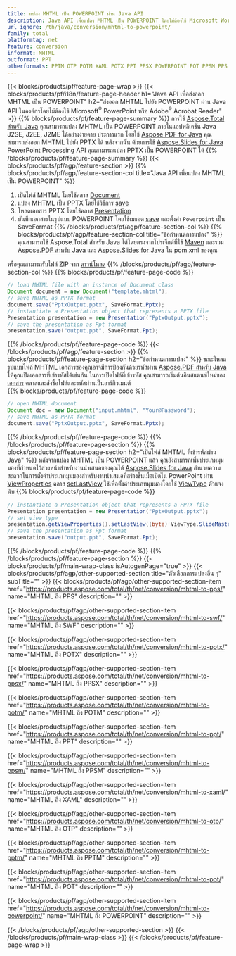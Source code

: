```yaml
---
title: แปลง MHTML เป็น POWERPOINT ผ่าน Java API
description: Java API เพื่อแปลง MHTML เป็น POWERPOINT โดยไม่ต้องใช้ Microsoft Word
url_ignore: /th/java/conversion/mhtml-to-powerpoint/
family: total
platformtag: net
feature: conversion
informat: MHTML
outformat: PPT
otherformats: PPTM OTP POTM XAML POTX PPT PPSX POWERPOINT POT PPSM PPS SWF
---
```

{{< blocks/products/pf/feature-page-wrap >}}
{{< blocks/products/pf/i18n/feature-page-header h1="Java API เพื่อส่งออก MHTML เป็น POWERPOINT" h2="ส่งออก MHTML ไปยัง POWERPOINT ผ่าน Java API ในองค์กรโดยไม่ต้องใช้ Microsoft<sup>&reg;</sup> PowerPoint หรือ Adobe<sup>&reg;</sup> Acrobat Reader" >}}
{{% blocks/products/pf/feature-page-summary %}}
การใช้ [Aspose.Total สำหรับ Java](https://products.aspose.com/total/java/) คุณสามารถแปลง MHTML เป็น POWERPOINT ภายในแอปพลิเคชัน Java J2SE, J2EE, J2ME ได้อย่างง่ายดาย ประการแรก โดยใช้ [Aspose.PDF for Java](https://products.aspose.com/pdf/java/) คุณสามารถส่งออก MHTML ไปยัง PPTX ได้ หลังจากนั้น ด้วยการใช้ [Aspose.Slides for Java](https://products.aspose.com/slides/java/) PowerPoint Processing API คุณสามารถแปลง PPTX เป็น POWERPOINT ได้
{{% /blocks/products/pf/feature-page-summary  %}}
{{< blocks/products/pf/agp/feature-section >}}
{{% blocks/products/pf/agp/feature-section-col title="Java API เพื่อแปลง MHTML เป็น POWERPOINT" %}}
1. เปิดไฟล์ MHTML โดยใช้คลาส [Document](https://reference.aspose.com/pdf/java/com.aspose.pdf/Document)
2. แปลง MHTML เป็น PPTX โดยใช้วิธีการ [save](https://reference.aspose.com/pdf/java/com.aspose.pdf/Document#save-java.lang.String-int-)
3. โหลดเอกสาร PPTX โดยใช้คลาส [Presentation](https://reference.aspose.com/slides/java/com.aspose.slides/Presentation)
4. บันทึกเอกสารในรูปแบบ POWERPOINT โดยใช้เมธอด [save](https://reference.aspose.com/slides/java/com.aspose.slides/Presentation#save-java.lang.String-int-) และตั้งค่า `Powerpoint` เป็น SaveFormat
{{% /blocks/products/pf/agp/feature-section-col %}}
{{% blocks/products/pf/agp/feature-section-col title="ข้อกำหนดการแปลง" %}}
คุณสามารถใช้ Aspose.Total สำหรับ Java ได้โดยตรงจากโปรเจ็กต์ที่ใช้ [Maven](https://repository.aspose.com/webapp/#/artifacts/browse/tree/General/repo/com/aspose/aspose-total) และรวม [Aspose.PDF สำหรับ Java](https://docs.aspose.com/pdf/java/installation/) และ [Aspose.Slides for Java](https://docs.aspose.com/slides/java/installation/) ใน pom.xml ของคุณ

หรือคุณสามารถรับไฟล์ ZIP จาก [ดาวน์โหลด](https://releases.aspose.comtotal/java)
{{% /blocks/products/pf/agp/feature-section-col %}}
{{% blocks/products/pf/feature-page-code %}}

```java
// load MHTML file with an instance of Document class
Document document = new Document("template.mhtml");
// save MHTML as PPTX format 
document.save("PptxOutput.pptx", SaveFormat.Pptx); 
// instantiate a Presentation object that represents a PPTX file
Presentation presentation = new Presentation("PptxOutput.pptx");
// save the presentation as Ppt format
presentation.save("output.ppt", SaveFormat.Ppt);   
```

{{% /blocks/products/pf/feature-page-code %}}
{{< /blocks/products/pf/agp/feature-section >}}
{{% blocks/products/pf/feature-page-section  h2="ข้อกำหนดการแปลง" %}}
ขณะโหลดรูปแบบไฟล์ MHTML เอกสารของคุณอาจมีการป้องกันด้วยรหัสผ่าน [Aspose.PDF สำหรับ Java](https://products.aspose.com/pdf/java/) ให้คุณเปิดเอกสารที่เข้ารหัสได้เช่นกัน ในการเปิดไฟล์ที่เข้ารหัส คุณสามารถเริ่มต้นอินสแตนซ์ใหม่ของ [เอกสาร](https://reference.aspose.com/pdf/java/com.aspose.pdf/Document#Document-java.lang.String-java.lang.String-) คลาสและส่งชื่อไฟล์และรหัสผ่านเป็นอาร์กิวเมนต์  
{{% blocks/products/pf/feature-page-code %}}

```java
// open MHTML document
Document doc = new Document("input.mhtml", "Your@Password");
// save MHTML as PPTX format 
document.save("PptxOutput.pptx", SaveFormat.Pptx); 

```

{{% /blocks/products/pf/feature-page-code  %}}
{{% /blocks/products/pf/feature-page-section %}}
{{% blocks/products/pf/feature-page-section  h2="เปิดไฟล์ MHTML ที่เข้ารหัสผ่าน Java" %}}
หลังจากแปลง MHTML เป็น POWERPOINT แล้ว คุณยังสามารถเพิ่มประเภทมุมมองที่กำหนดไว้ล่วงหน้าสำหรับงานนำเสนอของคุณได้ [Aspose.Slides for Java](https://products.aspose.com/slides/java/) อำนวยความสะดวกในการตั้งค่าประเภทมุมมองสำหรับงานนำเสนอที่สร้างขึ้นเมื่อเปิดใน PowerPoint ผ่าน [ViewProperties](https://reference.aspose.com/slides/java/com.aspose.slides/ViewProperties) คลาส [setLastView](https://reference.aspose.com/slides/java/com.aspose.slides/ViewProperties#setLastView-int-) ใช้เพื่อตั้งค่าประเภทมุมมองโดยใช้ [ViewType](https://reference.aspose.com/slides/java/com.aspose.slides/ViewType) ตัวแจงนับ 
{{% blocks/products/pf/feature-page-code %}}

```java
// instantiate a Presentation object that represents a PPTX file
Presentation presentation = new Presentation("PptxOutput.pptx");
// set view type
presentation.getViewProperties().setLastView((byte) ViewType.SlideMasterView);
// save the presentation as Ppt format
presentation.save("output.ppt", SaveFormat.Ppt);    
```

{{% /blocks/products/pf/feature-page-code  %}}
{{% /blocks/products/pf/feature-page-section %}}
{{< blocks/products/pf/main-wrap-class isAutogenPage="true" >}}
{{< blocks/products/pf/agp/other-supported-section title="ตัวเลือกการแปลงอื่น ๆ" subTitle="" >}}
{{< blocks/products/pf/agp/other-supported-section-item href="https://products.aspose.com/total/th/net/conversion/mhtml-to-pps/" name="MHTML ถึง PPS" description="" >}}

{{< blocks/products/pf/agp/other-supported-section-item href="https://products.aspose.com/total/th/net/conversion/mhtml-to-swf/" name="MHTML ถึง SWF" description="" >}}

{{< blocks/products/pf/agp/other-supported-section-item href="https://products.aspose.com/total/th/net/conversion/mhtml-to-potx/" name="MHTML ถึง POTX" description="" >}}

{{< blocks/products/pf/agp/other-supported-section-item href="https://products.aspose.com/total/th/net/conversion/mhtml-to-ppsx/" name="MHTML ถึง PPSX" description="" >}}

{{< blocks/products/pf/agp/other-supported-section-item href="https://products.aspose.com/total/th/net/conversion/mhtml-to-potm/" name="MHTML ถึง POTM" description="" >}}

{{< blocks/products/pf/agp/other-supported-section-item href="https://products.aspose.com/total/th/net/conversion/mhtml-to-ppt/" name="MHTML ถึง PPT" description="" >}}

{{< blocks/products/pf/agp/other-supported-section-item href="https://products.aspose.com/total/th/net/conversion/mhtml-to-ppsm/" name="MHTML ถึง PPSM" description="" >}}

{{< blocks/products/pf/agp/other-supported-section-item href="https://products.aspose.com/total/th/net/conversion/mhtml-to-xaml/" name="MHTML ถึง XAML" description="" >}}

{{< blocks/products/pf/agp/other-supported-section-item href="https://products.aspose.com/total/th/net/conversion/mhtml-to-otp/" name="MHTML ถึง OTP" description="" >}}

{{< blocks/products/pf/agp/other-supported-section-item href="https://products.aspose.com/total/th/net/conversion/mhtml-to-pptm/" name="MHTML ถึง PPTM" description="" >}}

{{< blocks/products/pf/agp/other-supported-section-item href="https://products.aspose.com/total/th/net/conversion/mhtml-to-pot/" name="MHTML ถึง POT" description="" >}}

{{< blocks/products/pf/agp/other-supported-section-item href="https://products.aspose.com/total/th/net/conversion/mhtml-to-powerpoint/" name="MHTML ถึง POWERPOINT" description="" >}}


{{< /blocks/products/pf/agp/other-supported-section >}}
{{< /blocks/products/pf/main-wrap-class >}}
{{< /blocks/products/pf/feature-page-wrap >}}
